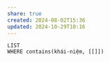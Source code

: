```yaml
---
share: true
created: 2024-08-02T15:36
updated: 2024-10-29T10:16
---
```

```dataview
LIST
WHERE contains(khái-niệm, [[]])
```